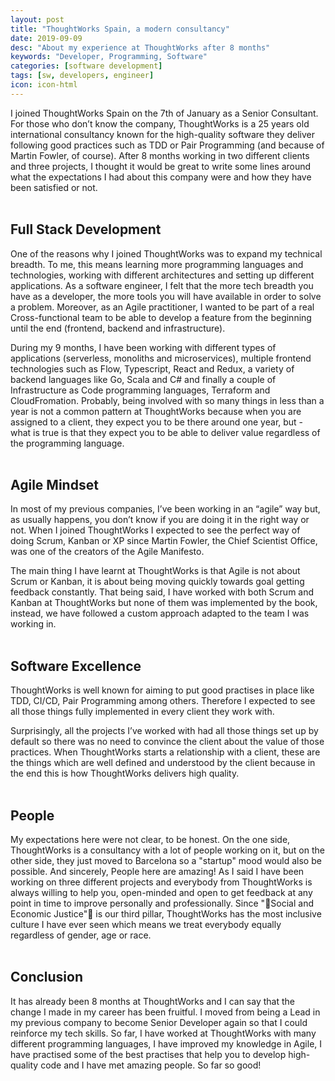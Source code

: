 ```yaml
---
layout: post
title: "ThoughtWorks Spain, a modern consultancy"
date: 2019-09-09
desc: "About my experience at ThoughtWorks after 8 months"
keywords: "Developer, Programming, Software"
categories: [software development]
tags: [sw, developers, engineer]
icon: icon-html
---
```


I joined ThoughtWorks Spain on the 7th of January as a Senior Consultant. For those who don’t know the company, ThoughtWorks is a 25 years old international consultancy known for the high-quality software they deliver following good practices such as TDD or Pair Programming (and because of Martin Fowler, of course). After 8 months working in two different clients and three projects, I thought it would be great to write some lines around what the expectations I had about this company were and how they have been satisfied or not.
<br/><br/>

## Full Stack Development

One of the reasons why I joined ThoughtWorks was to expand my technical breadth. To me, this means learning more programming languages and technologies, working with different architectures and setting up different applications. As a software engineer, I felt that the more tech breadth you have as a developer, the more tools you will have available in order to solve a problem. Moreover, as an Agile practitioner, I wanted to be part of a real Cross-functional team to be able to develop a feature from the beginning until the end (frontend, backend and infrastructure).

During my 9 months, I have been working with different types of applications (serverless, monoliths and microservices), multiple frontend technologies such as Flow, Typescript, React and Redux, a variety of backend languages like Go, Scala and C# and finally a couple of Infrastructure as Code programming languages, Terraform and CloudFromation. Probably, being involved with so many things in less than a year is not a common pattern at ThoughtWorks because when you are assigned to a client, they expect you to be there around one year, but - what is true is that they expect you to be able to deliver value regardless of the programming language.
<br/><br/>

## Agile Mindset

In most of my previous companies, I’ve been working in an “agile” way but, as usually happens, you don’t know if you are doing it in the right way or not. When I joined ThoughtWorks I expected to see the perfect way of doing Scrum, Kanban or XP since Martin Fowler, the Chief Scientist Office, was one of the creators of the Agile Manifesto.

The main thing I have learnt at ThoughtWorks is that Agile is not about Scrum or Kanban, it is about being moving quickly towards goal getting feedback constantly. That being said, I have worked with both Scrum and Kanban at ThoughtWorks but none of them was implemented by the book, instead, we have followed a custom approach adapted to the team I was working in.
<br/><br/>

## Software Excellence

ThoughtWorks is well known for aiming to put good practises in place like TDD, CI/CD, Pair Programming among others. Therefore I expected to see all those things fully implemented in every client they work with.

Surprisingly, all the projects I’ve worked with had all those things set up by default so there was no need to convince the client about the value of those practices. When ThoughtWorks starts a relationship with a client, these are the things which are well defined and understood by the client because in the end this is how ThoughtWorks delivers high quality.
<br/><br/>

## People

My expectations here were not clear, to be honest. On the one side, ThoughtWorks is a consultancy with a lot of people working on it, but on the other side, they just moved to Barcelona so a "startup" mood would also be possible.
And sincerely, People here are amazing! As I said I have been working on three different projects and everybody from ThoughtWorks is always willing to help you, open-minded and open to get feedback at any point in time to improve personally and professionally. Since "Social and Economic Justice" is our third pillar, ThoughtWorks has the most inclusive culture I have ever seen which means we treat everybody equally regardless of gender, age or race.
<br/><br/>

## Conclusion

It has already been 8 months at ThoughtWorks and I can say that the change I made in my career has been fruitful. I moved from being a Lead in my previous company to become Senior Developer again so that I could reinforce my tech skills. So far, I have worked at ThoughtWorks with many different programming languages, I have improved my knowledge in Agile, I have practised some of the best practises that help you to develop high-quality code and I have met amazing people. So far so good!